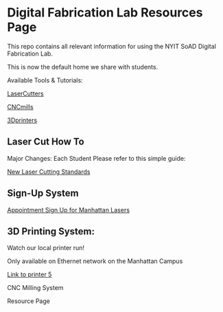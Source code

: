 # Digital Fabrication Lab Resources Page 

This repo contains all relevant information for using the NYIT SoAD Digital Fabrication Lab.

This is now the default home we share with students.

Available Tools & Tutorials:

[LaserCutters](LaserCutters/README.md)

[CNCmills](CNCmills/README.md)

[3Dprinters](3Dprinters/README.md)

## Laser Cut How To

Major Changes: Each Student
Please refer to this simple guide:


[New Laser Cutting Standards](https://nyinstituteoftechnology-my.sharepoint.com/:w:/g/personal/afinke05_nyit_edu/EX4u2Ko3dutDkSyIW3U_AI8BQ_WN4fxu0Q0tHVR-vxGqLw?e=y767EZ)

## Sign-Up System

[Appointment Sign Up for Manhattan Lasers](https://outlook.office365.com/owa/calendar/booking-LaserCuttingNYITManhattan@nyinstituteoftechnology.onmicrosoft.com/bookings/)

## 3D Printing System:
Watch our local printer run!

Only available on Ethernet network on the Manhattan Campus 

[Link to printer 5](http://192.168.166.33/print_jobs)

CNC Milling System

Resource Page
